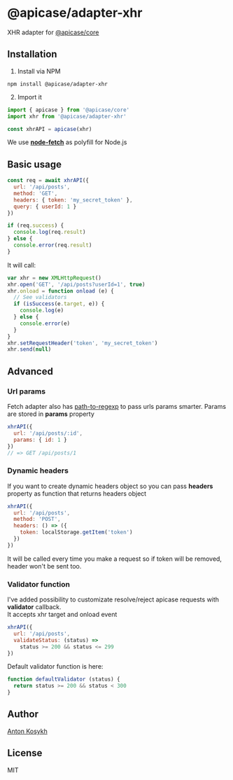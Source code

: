 # @apicase/adapter-xhr

XHR adapter for [@apicase/core](https://github.com/apicase/core)

## Installation

1. Install via NPM

```
npm install @apicase/adapter-xhr
```

2. Import it

```javascript
import { apicase } from '@apicase/core'
import xhr from '@apicase/adapter-xhr'

const xhrAPI = apicase(xhr)
```

We use [**node-fetch**](https://www.npmjs.com/package/node-fetch) as polyfill for Node.js

## Basic usage
```javascript
const req = await xhrAPI({
  url: '/api/posts',
  method: 'GET',
  headers: { token: 'my_secret_token' },
  query: { userId: 1 }
})

if (req.success) { 
  console.log(req.result)
} else {
  console.error(req.result)
}
```

It will call:
```javascript
var xhr = new XMLHttpRequest()
xhr.open('GET', '/api/posts?userId=1', true)
xhr.onload = function onload (e) {
  // See validators
  if (isSuccess(e.target, e)) {
    console.log(e)
  } else {
    console.error(e)
  }
}
xhr.setRequestHeader('token', 'my_secret_token')
xhr.send(null)
```

## Advanced

### Url params
Fetch adapter also has [path-to-regexp](https://github.com/pillarjs/path-to-regexp) to pass urls params smarter. Params are stored in **params** property
```javascript
xhrAPI({
  url: '/api/posts/:id',
  params: { id: 1 }
})
// => GET /api/posts/1
```

### Dynamic headers
If you want to create dynamic headers object so you can pass **headers** property as function that returns headers object
```javascript
xhrAPI({
  url: '/api/posts',
  method: 'POST',
  headers: () => ({
    token: localStorage.getItem('token')
  })
})
```
It will be called every time you make a request so if token will be removed, header won't be sent too.

### Validator function
I've added possibility to customizate resolve/reject apicase requests with **validator** callback.  
It accepts xhr target and onload event
```javascript
xhrAPI({
  url: '/api/posts',
  validateStatus: (status) => 
    status >= 200 && status <= 299
})
```
Default validator function is here:
```javascript
function defaultValidator (status) {
  return status >= 200 && status < 300
}
```

## Author
[Anton Kosykh](https://github.com/Kelin2025)

## License
MIT
